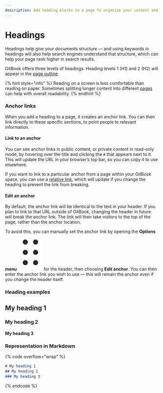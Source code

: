 ```yaml
---
description: Add heading blocks to a page to organize your content and improve SEO.
---
```


# Headings

Headings help give your documents structure — and using keywords in headings will also help search engines understand that structure, which can help your page rank higher in search results.&#x20;

GitBook offers three levels of headings. Heading levels 1 (H1) and 2 (H2) will appear in the [page outline](../editor/navigation.md#page-outline).

{% hint style="info" %}
Reading on a screen is less comfortable than reading on paper. Sometimes splitting longer content into different [pages](../editor/content-structure/content-in-a-space.md) can help with overall readability.
{% endhint %}

### Anchor links

When you add a heading to a page, it creates an anchor link. You can then link directly to these specific sections, to point people to relevant information.

#### Link to an anchor

You can see anchor links in public content, or private content in read-only mode, by hovering over the title and clicking the `#` that appears next to it. This will update the URL in your browser’s top bar, so you can copy it to use elsewhere.

If you want to link to a particular anchor from a page within your GitBook space, you can use a [relative link](../editing-content/inline.md#relative-links), which will update if you change the heading to prevent the link from breaking.

#### Edit an anchor

By default, the anchor link will be identical to the text in your header. If you plan to link to that URL outside of GitBook, changing the header in future will break the anchor link. The link will then take visitors to the top of the page, rather than the anchor location.

To avoid this, you can manually set the anchor link by opening the **Options menu** <img src="../../.gitbook/assets/Options menu.png" alt="" data-size="line"> for the header, then choosing **Edit anchor**. You can then enter the anchor link you wish to use — this will remain the anchor even if you change the header itself.

### Heading examples <a href="#example-of-a-heading" id="example-of-a-heading"></a>

## My heading 1

### My heading 2

#### My heading 3

### Representation in Markdown

{% code overflow="wrap" %}
```markdown
# My heading 1
## My heading 2
### My heading 3
```
{% endcode %}
